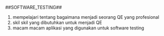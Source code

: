 ##SOFTWARE_TESTING##

1. mempelajari tentang bagaimana menjadi seorang QE yang profesional
2. skil skil yang dibutuhkan untuk menjadi QE
3. macam macam aplikasi yang digunakan untuk software testing